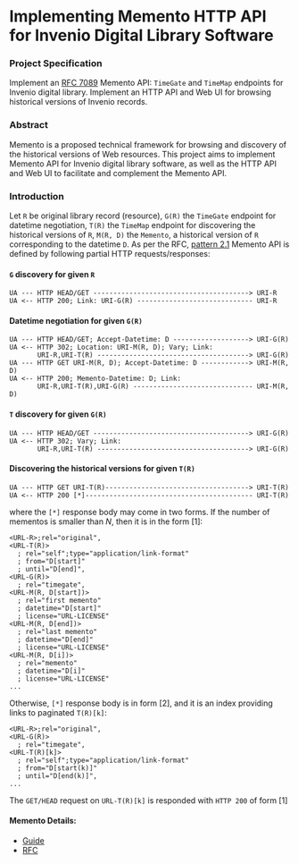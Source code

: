 Implementing Memento HTTP API for Invenio Digital Library Software
==================================================================

### Project Specification
Implement an [RFC 7089](http://www.mementoweb.org/guide/rfc/) Memento API: `TimeGate` and `TimeMap` endpoints for Invenio digital library. Implement an HTTP API and Web UI for browsing historical versions of Invenio records.

### Abstract
Memento is a proposed technical framework for browsing and discovery of the historical versions of Web resources. This project aims to implement Memento API for Invenio digital library software, as well as the HTTP API and Web UI to facilitate and complement the Memento API.

### Introduction
Let `R` be original library record (resource), `G(R)` the `TimeGate` endpoint for datetime negotiation, `T(R)` the `TimeMap` endpoint for discovering the historical versions of `R`, `M(R, D)` the `Memento`, a historical version of `R` corresponding to the datetime `D`. As per the RFC, [pattern 2.1](http://www.mementoweb.org/guide/rfc/#Pattern2.1) Memento API is defined by following partial HTTP requests/responses:

#### `G` discovery for given `R`
```
UA --- HTTP HEAD/GET ---------------------------------------> URI-R
UA <-- HTTP 200; Link: URI-G(R) ----------------------------- URI-R
```

#### Datetime negotiation for given `G(R)`
```
UA --- HTTP HEAD/GET; Accept-Datetime: D -------------------> URI-G(R)
UA <-- HTTP 302; Location: URI-M(R, D); Vary; Link:
       URI-R,URI-T(R) --------------------------------------> URI-G(R)
UA --- HTTP GET URI-M(R, D); Accept-Datetime: D ------------> URI-M(R, D)
UA <-- HTTP 200; Memento-Datetime: D; Link:
       URI-R,URI-T(R),URI-G(R) ------------------------------ URI-M(R, D)
```

#### `T` discovery for given `G(R)`
```
UA --- HTTP HEAD/GET ---------------------------------------> URI-G(R)
UA <-- HTTP 302; Vary; Link:
       URI-R,URI-T(R) --------------------------------------> URI-G(R)
```

#### Discovering the historical versions for given `T(R)`
```
UA --- HTTP GET URI-T(R)------------------------------------> URI-T(R)
UA <-- HTTP 200 [*]------------------------------------------ URI-T(R)
```

where the `[*]` response body may come in two forms. If the number of mementos is smaller than *N*, then it is in the form [1]:
```
<URL-R>;rel="original",
<URL-T(R)>
  ; rel="self";type="application/link-format"
  ; from="D[start]"
  ; until="D[end]",
<URL-G(R)>
  ; rel="timegate",
<URL-M(R, D[start])>
  ; rel="first memento"
  ; datetime="D[start]"
  ; license="URL-LICENSE"
<URL-M(R, D[end])>
  ; rel="last memento"
  ; datetime="D[end]"
  ; license="URL-LICENSE"
<URL-M(R, D[i])>
  ; rel="memento"
  ; datetime="D[i]"
  ; license="URL-LICENSE"
...
```

Otherwise, `[*]` response body is in form [2], and it is an index providing links to paginated `T(R)[k]`:

```
<URL-R>;rel="original",
<URL-G(R)>
  ; rel="timegate",
<URL-T(R)[k]>
  ; rel="self";type="application/link-format"
  ; from="D[start(k)]"
  ; until="D[end(k)]",
...
```

The `GET/HEAD` request on `URL-T(R)[k]` is responded with `HTTP 200` of form [1]

#### Memento Details:

- [Guide](http://www.mementoweb.org/guide/quick-intro/)
- [RFC](http://www.mementoweb.org/guide/rfc/)